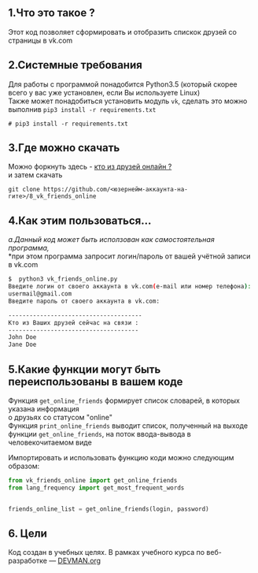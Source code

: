 ## 1.Что это такое ?

Этот код позволяет сформировать и отобразить спискок друзей со страницы в vk.com

## 2.Системные требования
Для работы с программой понадобится Python3.5 (который скорее всего у вас уже установлен, если Вы используете Linux)  
Также может понадобиться установить модуль `vk`, сделать это можно выполнив `pip3 install -r requirements.txt`
```
# pip3 install -r requirements.txt
```

## 3.Где можно скачать  
Можно форкнуть здесь - [кто из друзей онлайн ?](https://github.com/aligang/8_vk_friends_online)  
и затем скачать 
```
git clone https://github.com/<юзернейм-аккаунта-на-гите>/8_vk_friends_online
```

## 4.Как этим пользоваться...  
*a.Данный код может быть исползован как самостоятельная программа,*  
*при этом программа запросит логин/пароль от вашей учётной записи в vk.com

```bash
$  python3 vk_friends_online.py 
Введите логин от своего аккаунта в vk.com(e-mail или номер телефона):
usermail@gmail.com
Введите пароль от своего аккаунта в vk.com:

--------------------------------------
Кто из Ваших друзей сейчас на связи :
-------------------------------------
John Doe
Jane Doe

```

## 5.Какие функции могут быть переиспользованы в вашем коде
Функция `get_online_friends` формирует список словарей, в которых указана информация  
о друзьях со статусом "online"  
Функция `print_online_friends` выводит список, полученный на выходе функции `get_online_friends`,
на поток ввода-вывода в человекочитаемом виде

Импортировать и использовать функцию коди можно  следующим образом:  
```python
from vk_friends_online import get_online_friends
from lang_frequency import get_most_frequent_words


friends_online_list = get_online_friends(login, password)
```

## 6. Цели
Код создан в учебных целях. В рамках учебного курса по веб-разработке ― [DEVMAN.org](https://devman.org)